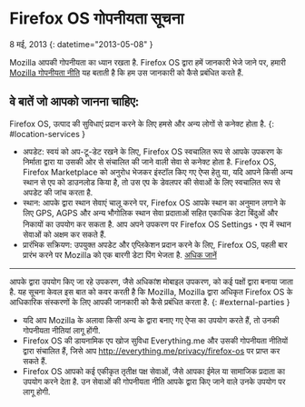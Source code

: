# Firefox OS गोपनीयता सूचना

8 मई, 2013
{: datetime="2013-05-08" }

Mozilla आपकी गोपनीयता का ध्‍यान रखता है. Firefox OS द्वारा हमें जानकारी भेजे जाने पर, हमारी [Mozilla गोपनीयता नीति](https://www.mozilla.org/privacy/) यह बताती है कि हम उस जानकारी को कैसे प्रबंधित करते हैं.

## वे बातें जो आपको जानना चाहिए:

Firefox OS, उत्पाद की सुविधाएं प्रदान करने के लिए हमसे और अन्य लोगों से कनेक्ट होता है.
{: #location-services }

* अपडेट: स्वयं को अप-टू-डेट रखने के लिए, Firefox OS स्वचालित रूप से आपके उपकरण के निर्माता द्वारा या उसकी ओर से संचालित की जाने वाली सेवा से कनेक्ट होता है. Firefox OS, Firefox Marketplace को अनुरोध भेजकर इंस्टॉल किए गए ऐप्स हेतु या, यदि आपने किसी अन्य स्थान से एप को डाउनलोड किया है, तो उस एप के डेवलपर की सेवाओं के लिए स्वचालित रूप से अपडेट की जांच करता है.
* स्थान: आपके द्वारा स्थान सेवाएं चालू करने पर, Firefox OS आपके स्थान का अनुमान लगाने के लिए GPS, AGPS और अन्य भौगोलिक स्थान सेवा प्रदाताओं सहित एकाधिक डेटा बिंदुओं और निकायों का उपयोग कर सकता है. आप अपने उपकरण पर Firefox OS Settings・एप में स्थान सेवाओं को अक्षम कर सकते हैं.
* प्रारंभिक सक्रियण: उपयुक्त अपडेट और एप्लिकेशन प्रदान करने के लिए, Firefox OS, पहली बार प्रारंभ करने पर Mozilla को एक बारगी डेटा पिंग भेजता है. [अधिक जानें](https://wiki.mozilla.org/FirefoxOS/Metrics)

---------------------------------------

आपके द्वारा उपयोग किए जा रहे उपकरण, जैसे अधिकांश मोबाइल उपकरण, को कई पक्षों द्वारा बनाया जाता है. यह सूचना केवल इस बात को कवर करती है कि Mozilla, Mozilla द्वारा अधिकृत Firefox OS के आधिकारिक संस्करणों के लिए आपकी जानकारी को कैसे प्रबंधित करता है.
{: #external-parties }

* यदि आप Mozilla के अलावा किसी अन्य के द्वारा बनाए गए ऐप्स का उपयोग करते हैं, तो उनकी गोपनीयता नीतियां लागू होंगी.
* Firefox OS की डायनामिक एप खोज सुविधा Everything.me और उसकी गोपनीयता नीतियों द्वारा संचालित हैं, जिसे आप <http://everything.me/privacy/firefox-os> पर प्राप्त कर सकते हैं.
* Firefox OS आपको कई एकीकृत तृतीक्ष पक्ष सेवाओं, जैसे आपका ईमेल या सामाजिक प्रदाता का उपयोग करने देता है. उन सेवाओं की गोपनीयता नीति आपके द्वारा किए जाने वाले उनके उपयोग पर लागू होगी.
